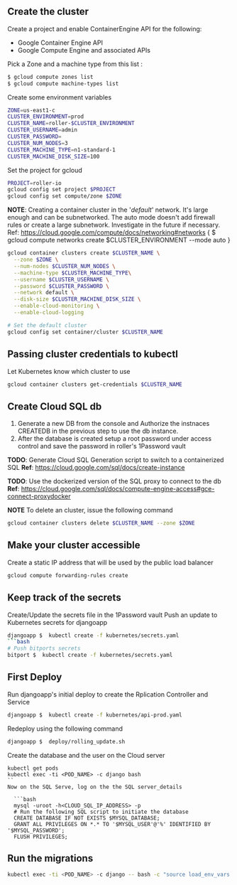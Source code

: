 ## Create the cluster
Create a project and enable ContainerEngine API for the following:
* Google Container Engine API
* Google Compute Engine and associated APIs

Pick a Zone and a machine type from this list :

```bash
$ gcloud compute zones list
$ gcloud compute machine-types list
```

Create some environment variables
```bash
ZONE=us-east1-c
CLUSTER_ENVIRONMENT=prod
CLUSTER_NAME=roller-$CLUSTER_ENVIRONMENT
CLUSTER_USERNAME=admin
CLUSTER_PASSWORD=
CLUSTER_NUM_NODES=3
CLUSTER_MACHINE_TYPE=n1-standard-1
CLUSTER_MACHINE_DISK_SIZE=100
```

Set the project for gcloud
```bash
PROJECT=roller-io
gcloud config set project $PROJECT
gcloud config set compute/zone $ZONE
```

**NOTE**: Creating a container cluster in the '*default*' network. It's large
enough and can be subnetworked. The auto mode doesn't add firewall rules
or create a large subnetwork. Investigate in the future if necessary.
Ref: https://cloud.google.com/compute/docs/networking#networks
  { $ gcloud compute networks create $CLUSTER_ENVIRONMENT --mode auto }

```bash
gcloud container clusters create $CLUSTER_NAME \
  --zone $ZONE \
  --num-nodes $CLUSTER_NUM_NODES \
  --machine-type $CLUSTER_MACHINE_TYPE\
  --username $CLUSTER_USERNAME \
  --password $CLUSTER_PASSWORD \
  --network default \
  --disk-size $CLUSTER_MACHINE_DISK_SIZE \
  --enable-cloud-monitoring \
  --enable-cloud-logging

# Set the default cluster
gcloud config set container/cluster $CLUSTER_NAME
```

## Passing cluster credentials to kubectl
Let Kubernetes know which cluster to use
```bash
gcloud container clusters get-credentials $CLUSTER_NAME
```

## Create Cloud SQL db

1. Generate a new DB from the console and Authorize the instnaces CREATEDB
   in the previous step to use the db instance.
2. After the database is created setup a root password under access control
   and save the password in roller's 1Password vault

**TODO**: Generate Cloud SQL Generation script to switch to a containerized SQL
**Ref**: https://cloud.google.com/sql/docs/create-instance

**TODO**: Use the dockerized version of the SQL proxy  to connect to the db
**Ref**: https://cloud.google.com/sql/docs/compute-engine-access#gce-connect-proxydocker


**NOTE** To delete an cluster, issue the following command
```bash
gcloud container clusters delete $CLUSTER_NAME --zone $ZONE
```

## Make your cluster accessible
Create a static IP address that will be used by the public load balancer
```bash
gcloud compute forwarding-rules create
```

## Keep track of the secrets

Create/Update the secrets file in the 1Password vault
Push an update to Kubernetes secrets for djangoapp
```bash
djangoapp $  kubectl create -f kubernetes/secrets.yaml
```bash
# Push bitports secrets
bitport $  kubectl create -f kubernetes/secrets.yaml
```
## First Deploy
Run djangoapp's initial deploy to create the Rplication Controller and Service
```bash
djangoapp $  kubectl create -f kubernetes/api-prod.yaml
```

Redeploy using the following command
```bash
djangoapp $  deploy/rolling_update.sh
```

Create the database and the user on the Cloud server
```
kubectl get pods
kubectl exec -ti <POD_NAME> -c django bash
``
Now on the SQL Serve, log on the the SQL server_details

  ```bash
  mysql -uroot -h<CLOUD_SQL_IP_ADDRESS> -p
  # Run the following SQL script to initiate the database
  CREATE DATABASE IF NOT EXISTS $MYSQL_DATABASE;
  GRANT ALL PRIVILEGES ON *.* TO '$MYSQL_USER'@'%' IDENTIFIED BY '$MYSQL_PASSWORD';
  FLUSH PRIVILEGES;
  ```

## Run the migrations
```bash
kubectl exec -ti <POD_NAME> -c django -- bash -c "source load_env_vars.sh && python manage.py migrate"
```
